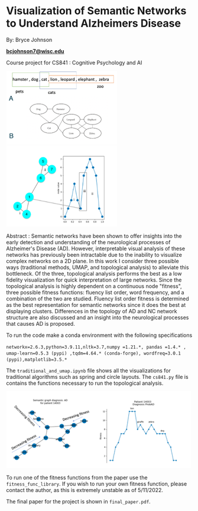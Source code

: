# Visualization of Semantic Networks to Understand Alzheimers Disease

By: Bryce Johnson 

**bcjohnson7@wisc.edu**

Course project for CS841 : Cognitive Psychology and AI

<img src="fig1.png" width="300"> <img src="fig2.png" width="300">

Abstract : Semantic networks have been shown to offer insights into the early detection and understanding of the neurological processes of Alzheimer's Disease (AD). However, interpretable visual analysis of these networks has previously been intractable due to the inability to visualize complex networks on a 2D plane. In this work I consider three possible ways (traditional methods, UMAP, and topological analysis) to alleviate this bottleneck. Of the three, topological analysis performs the best as a low fidelity visualization for quick interpretation of large networks. Since the topological analysis is highly dependent on a continuous node "fitness", three possible fitness functions: fluency list order, word frequency, and a combination of the two are studied. Fluency list order fitness is determined as the best representation for semantic networks since it does the best at displaying clusters. Differences in the topology of AD and NC network structure are also discussed and an insight into the neurological processes that causes AD is proposed.

To run the code make a conda environment with the following specifications

`networkx=2.6.3,python=3.9.11,nltk=3.7,numpy =1.21.*, pandas =1.4.* , umap-learn=0.5.3 (pypi) ,tqdm=4.64.* (conda-forge), wordfreq=3.0.1 (pypi),matplotlib=3.5.* `

The `traditional_and_umap.ipynb` file shows all the visualizations for traditional algorithms such as spring and circle layouts. The `cs841.py` file is contains the functions necessary to run the topological analysis. 

<img src="fig5.png" width="500">

To run one of the fitness functions from the paper use the `fitness_func_library`. If you wish to run your own fitness function, please contact the author, as this is extremely unstable as of 5/11/2022. 

The final paper for the project is shown in `final_paper.pdf`. 
